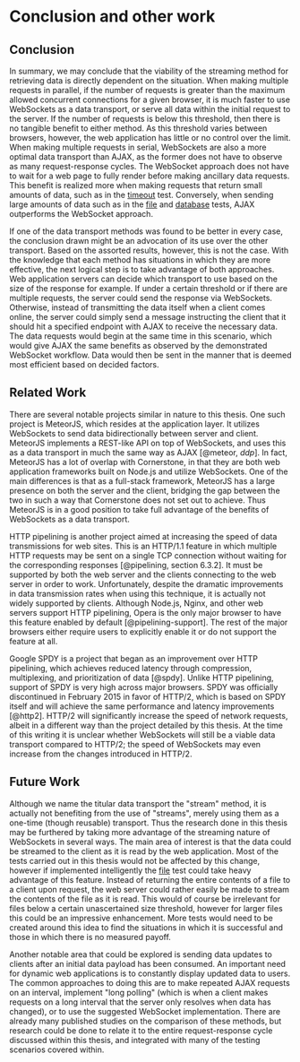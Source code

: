 # Conclusion and other work

## Conclusion

In summary, we may conclude that the viability of the streaming method for retrieving data is directly dependent on the situation.
When making multiple requests in parallel, if the number of requests is greater than the maximum allowed concurrent connections for a given browser, it is much faster to use WebSockets as a data transport, or serve all data within the initial request to the server.
If the number of requests is below this threshold, then there is no tangible benefit to either method.
As this threshold varies between browsers, however, the web application has little or no control over the limit.
When making multiple requests in serial, WebSockets are also a more optimal data transport than AJAX, as the former does not have to observe as many request-response cycles.
The WebSocket approach does not have to wait for a web page to fully render before making ancillary data requests.
This benefit is realized more when making requests that return small amounts of data, such as in the [timeout](#timeout) test.
Conversely, when sending large amounts of data such as in the [file](#local-file) and [database](#local-database) tests, AJAX outperforms the WebSocket approach.

If one of the data transport methods was found to be better in every case, the conclusion drawn might be an advocation of its use over the other transport.
Based on the assorted results, however, this is not the case.
With the knowledge that each method has situations in which they are more effective, the next logical step is to take advantage of both approaches.
Web application servers can decide which transport to use based on the size of the response for example.
If under a certain threshold or if there are multiple requests, the server could send the response via WebSockets.
Otherwise, instead of transmitting the data itself when a client comes online, the server could simply send a message instructing the client that it should hit a specified endpoint with AJAX to receive the necessary data.
The data requests would begin at the same time in this scenario, which would give AJAX the same benefits as observed by the demonstrated WebSocket workflow.
Data would then be sent in the manner that is deemed most efficient based on decided factors.


## Related Work

There are several notable projects similar in nature to this thesis.
One such project is MeteorJS, which resides at the application layer.
It utilizes WebSockets to send data bidirectionally between server and client.
MeteorJS implements a REST-like API on top of WebSockets, and uses this as a data transport in much the same way as AJAX [@meteor, *ddp*].
In fact, MeteorJS has a lot of overlap with Cornerstone, in that they are both web application frameworks built on Node.js and utilize WebSockets.
One of the main differences is that as a full-stack framework, MeteorJS has a large presence on both the server and the client, bridging the gap between the two in such a way that Cornerstone does not set out to achieve.
Thus MeteorJS is in a good position to take full advantage of the benefits of WebSockets as a data transport.

HTTP pipelining is another project aimed at increasing the speed of data transmissions for web sites.
This is an HTTP/1.1 feature in which multiple HTTP requests may be sent on a single TCP connection without waiting for the corresponding responses [@pipelining, section 6.3.2].
It must be supported by both the web server and the clients connecting to the web server in order to work.
Unfortunately, despite the dramatic improvements in data transmission rates when using this technique, it is actually not widely supported by clients.
Although Node.js, Nginx, and other web servers support HTTP pipelining, Opera is the only major browser to have this feature enabled by default [@pipelining-support].
The rest of the major browsers either require users to explicitly enable it or do not support the feature at all.

Google SPDY is a project that began as an improvement over HTTP pipelining, which achieves reduced latency through compression, multiplexing, and prioritization of data [@spdy].
Unlike HTTP pipelining, support of SPDY is very high across major browsers.
SPDY was officially discontinued in February 2015 in favor of HTTP/2, which is based on SPDY itself and will achieve the same performance and latency improvements [@http2].
HTTP/2 will significantly increase the speed of network requests, albeit in a different way than the project detailed by this thesis.
At the time of this writing it is unclear whether WebSockets will still be a viable data transport compared to HTTP/2; the speed of WebSockets may even increase from the changes introduced in HTTP/2.


## Future Work

Although we name the titular data transport the "stream" method, it is actually not benefiting from the use of "streams", merely using them as a one-time (though reusable) transport.
Thus the research done in this thesis may be furthered by taking more advantage of the streaming nature of WebSockets in several ways.
The main area of interest is that the data could be streamed to the client as it is read by the web application.
Most of the tests carried out in this thesis would not be affected by this change, however if implemented intelligently the [file](#local-file) test could take heavy advantage of this feature.
Instead of returning the entire contents of a file to a client upon request, the web server could rather easily be made to stream the contents of the file as it is read.
This would of course be irrelevant for files below a certain unascertained size threshold, however for larger files this could be an impressive enhancement.
More tests would need to be created around this idea to find the situations in which it is successful and those in which there is no measured payoff.

Another notable area that could be explored is sending data updates to clients after an initial data payload has been consumed.
An important need for dynamic web applications is to constantly display updated data to users.
The common approaches to doing this are to make repeated AJAX requests on an interval, implement "long polling" (which is when a client makes requests on a long interval that the server only resolves when data has changed), or to use the suggested WebSocket implementation.
There are already many published studies on the comparison of these methods, but research could be done to relate it to the entire request-response cycle discussed within this thesis, and integrated with many of the testing scenarios covered within.
